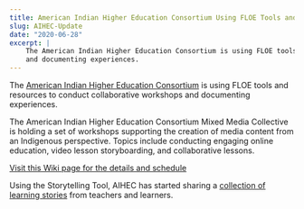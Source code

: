 ```yaml
---
title: American Indian Higher Education Consortium Using FLOE Tools and Resources
slug: AIHEC-Update
date: "2020-06-28"
excerpt: |
    The American Indian Higher Education Consortium is using FLOE tools and resources to conduct collaborative workshops
    and documenting experiences.
---
```


The [American Indian Higher Education Consortium](http://www.aihec.org/) is using FLOE tools and resources to conduct
collaborative workshops and documenting experiences.

The American Indian Higher Education Consortium Mixed Media Collective is holding a set of workshops supporting the
creation of media content from an Indigenous perspective. Topics include conducting engaging online education, video
lesson storyboarding, and collaborative lessons.

[Visit this Wiki page for the details and schedule](https://wiki.fluidproject.org/display/AIHEC/AIHEC+Home)

Using the Storytelling Tool, AIHEC has started sharing a
[collection of learning stories](https://aihec.inclusivedesign.ca/storyView.html?id=96f85d00-8a74-11ea-820b-c9772cf8ea15)
from teachers and learners.
